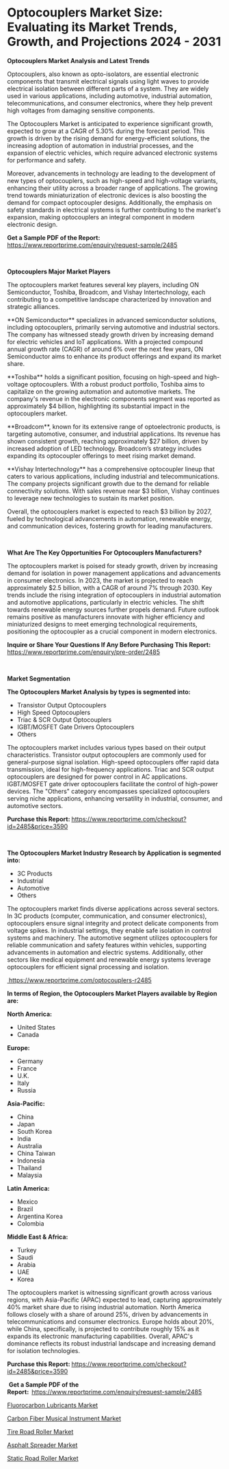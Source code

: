 <p><h1>Optocouplers Market Size: Evaluating its Market Trends, Growth, and Projections 2024 - 2031</h1></p><p><strong>Optocouplers Market Analysis and Latest Trends</strong></p>
<p><p>Optocouplers, also known as opto-isolators, are essential electronic components that transmit electrical signals using light waves to provide electrical isolation between different parts of a system. They are widely used in various applications, including automotive, industrial automation, telecommunications, and consumer electronics, where they help prevent high voltages from damaging sensitive components.</p><p>The Optocouplers Market is anticipated to experience significant growth, expected to grow at a CAGR of 5.30% during the forecast period. This growth is driven by the rising demand for energy-efficient solutions, the increasing adoption of automation in industrial processes, and the expansion of electric vehicles, which require advanced electronic systems for performance and safety. </p><p>Moreover, advancements in technology are leading to the development of new types of optocouplers, such as high-speed and high-voltage variants, enhancing their utility across a broader range of applications. The growing trend towards miniaturization of electronic devices is also boosting the demand for compact optocoupler designs. Additionally, the emphasis on safety standards in electrical systems is further contributing to the market's expansion, making optocouplers an integral component in modern electronic design.</p></p>
<p><strong>Get a Sample PDF of the Report:&nbsp;</strong> <a href="https://www.reportprime.com/enquiry/request-sample/2485">https://www.reportprime.com/enquiry/request-sample/2485</a></p>
<p>&nbsp;</p>
<p><strong>Optocouplers Major Market Players</strong></p>
<p><p>The optocouplers market features several key players, including ON Semiconductor, Toshiba, Broadcom, and Vishay Intertechnology, each contributing to a competitive landscape characterized by innovation and strategic alliances.</p><p>**ON Semiconductor** specializes in advanced semiconductor solutions, including optocouplers, primarily serving automotive and industrial sectors. The company has witnessed steady growth driven by increasing demand for electric vehicles and IoT applications. With a projected compound annual growth rate (CAGR) of around 6% over the next few years, ON Semiconductor aims to enhance its product offerings and expand its market share.</p><p>**Toshiba** holds a significant position, focusing on high-speed and high-voltage optocouplers. With a robust product portfolio, Toshiba aims to capitalize on the growing automation and automotive markets. The company's revenue in the electronic components segment was reported as approximately $4 billion, highlighting its substantial impact in the optocouplers market.</p><p>**Broadcom**, known for its extensive range of optoelectronic products, is targeting automotive, consumer, and industrial applications. Its revenue has shown consistent growth, reaching approximately $27 billion, driven by increased adoption of LED technology. Broadcom’s strategy includes expanding its optocoupler offerings to meet rising market demand.</p><p>**Vishay Intertechnology** has a comprehensive optocoupler lineup that caters to various applications, including industrial and telecommunications. The company projects significant growth due to the demand for reliable connectivity solutions. With sales revenue near $3 billion, Vishay continues to leverage new technologies to sustain its market position.</p><p>Overall, the optocouplers market is expected to reach $3 billion by 2027, fueled by technological advancements in automation, renewable energy, and communication devices, fostering growth for leading manufacturers.</p></p>
<p>&nbsp;</p>
<p><strong>What Are The Key Opportunities For Optocouplers Manufacturers?</strong></p>
<p><p>The optocouplers market is poised for steady growth, driven by increasing demand for isolation in power management applications and advancements in consumer electronics. In 2023, the market is projected to reach approximately $2.5 billion, with a CAGR of around 7% through 2030. Key trends include the rising integration of optocouplers in industrial automation and automotive applications, particularly in electric vehicles. The shift towards renewable energy sources further propels demand. Future outlook remains positive as manufacturers innovate with higher efficiency and miniaturized designs to meet emerging technological requirements, positioning the optocoupler as a crucial component in modern electronics.</p></p>
<p><strong>Inquire or Share Your Questions If Any Before Purchasing This Report:</strong> <a href="https://www.reportprime.com/enquiry/pre-order/2485">https://www.reportprime.com/enquiry/pre-order/2485</a></p>
<p>&nbsp;</p>
<p><strong>Market Segmentation</strong></p>
<p><strong>The Optocouplers Market Analysis by types is segmented into:</strong></p>
<p><ul><li>Transistor Output Optocouplers</li><li>High Speed Optocouplers</li><li>Triac & SCR Output Optocouplers</li><li>IGBT/MOSFET Gate Drivers Optocouplers</li><li>Others</li></ul></p>
<p><p>The optocouplers market includes various types based on their output characteristics. Transistor output optocouplers are commonly used for general-purpose signal isolation. High-speed optocouplers offer rapid data transmission, ideal for high-frequency applications. Triac and SCR output optocouplers are designed for power control in AC applications. IGBT/MOSFET gate driver optocouplers facilitate the control of high-power devices. The "Others" category encompasses specialized optocouplers serving niche applications, enhancing versatility in industrial, consumer, and automotive sectors.</p></p>
<p><strong>Purchase this Report:&nbsp;</strong><a href="https://www.reportprime.com/checkout?id=2485&price=3590">https://www.reportprime.com/checkout?id=2485&price=3590</a></p>
<p>&nbsp;</p>
<p><strong>The Optocouplers Market Industry Research by Application is segmented into:</strong></p>
<p><ul><li>3C Products</li><li>Industrial</li><li>Automotive</li><li>Others</li></ul></p>
<p><p>The optocouplers market finds diverse applications across several sectors. In 3C products (computer, communication, and consumer electronics), optocouplers ensure signal integrity and protect delicate components from voltage spikes. In industrial settings, they enable safe isolation in control systems and machinery. The automotive segment utilizes optocouplers for reliable communication and safety features within vehicles, supporting advancements in automation and electric systems. Additionally, other sectors like medical equipment and renewable energy systems leverage optocouplers for efficient signal processing and isolation.</p></p>
<p><a href="https://www.reportprime.com/optocouplers-r2485">&nbsp;https://www.reportprime.com/optocouplers-r2485</a></p>
<p><strong>In terms of Region, the Optocouplers Market Players available by Region are:</strong></p>
<p>
    <p> <strong> North America: </strong>
        <ul>
            <li>United States</li>
            <li>Canada</li>
        </ul>
        </p> 
    <p> <strong> Europe: </strong>
        <ul>
            <li>Germany</li>
            <li>France</li>
            <li>U.K.</li>
            <li>Italy</li>
            <li>Russia</li>
        </ul>
        </p> 
    <p> <strong> Asia-Pacific: </strong>
        <ul>
            <li>China</li>
            <li>Japan</li>
            <li>South Korea</li>
            <li>India</li>
            <li>Australia</li>
            <li>China Taiwan</li>
            <li>Indonesia</li>
            <li>Thailand</li>
            <li>Malaysia</li>
        </ul>
        </p> 
    <p> <strong> Latin America: </strong>
        <ul>
            <li>Mexico</li>
            <li>Brazil</li>
            <li>Argentina Korea</li>
            <li>Colombia</li>
        </ul>
        </p> 
    <p> <strong> Middle East & Africa: </strong>
        <ul>
            <li>Turkey</li>
            <li>Saudi</li>
            <li>Arabia</li>
            <li>UAE</li>
            <li>Korea</li>
        </ul>
    </p>
    </p>
<p><p>The optocouplers market is witnessing significant growth across various regions, with Asia-Pacific (APAC) expected to lead, capturing approximately 40% market share due to rising industrial automation. North America follows closely with a share of around 25%, driven by advancements in telecommunications and consumer electronics. Europe holds about 20%, while China, specifically, is projected to contribute roughly 15% as it expands its electronic manufacturing capabilities. Overall, APAC's dominance reflects its robust industrial landscape and increasing demand for isolation technologies.</p></p>
<p><strong>Purchase this Report: </strong><a href="https://www.reportprime.com/checkout?id=2485&price=3590">https://www.reportprime.com/checkout?id=2485&price=3590</a></p>
<p>&nbsp;<strong>Get a Sample PDF of the Report:&nbsp;&nbsp;</strong><a href="https://www.reportprime.com/enquiry/request-sample/2485">https://www.reportprime.com/enquiry/request-sample/2485</a></p>
<p><strong></strong></p>
<p><p><a href="https://issuu.com/reportprime-2/docs/fluorocarbon-lubricants-market-size_32b759843cd52d">Fluorocarbon Lubricants Market</a></p><p><a href="https://issuu.com/reportprime-2/docs/carbon-fiber-musical-instrument-mar_cceb6bfae2b69c">Carbon Fiber Musical Instrument Market</a></p><p><a href="https://www.linkedin.com/pulse/strategic-market-insights-global-tire-road-roller-2024--weope?trackingId=m7GQuylkQ3Sy3HDYO%2F8y%2FQ%3D%3D">Tire Road Roller Market</a></p><p><a href="https://www.linkedin.com/pulse/unveiling-market-trends-global-asphalt-spreader-growth-regional-3hpre?trackingId=gQ9AyrgTQzKlCXQV9WHiVQ%3D%3D">Asphalt Spreader Market</a></p><p><a href="https://www.linkedin.com/pulse/global-static-road-roller-market-size-expected-experience-ortxe?trackingId=zB6EQnwHSuOW1lEdW81MFg%3D%3D">Static Road Roller Market</a></p></p>